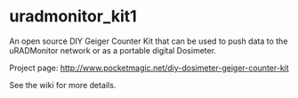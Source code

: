 # uradmonitor_kit1
An open source DIY Geiger Counter Kit that can be used to push data to the uRADMonitor network or as a portable digital Dosimeter.

Project page: http://www.pocketmagic.net/diy-dosimeter-geiger-counter-kit

See the wiki for more details.